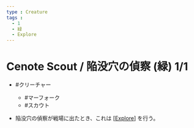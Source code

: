 ```yaml
---
type : Creature
tags : 
  - 1
  - 緑
  - Explore
---
```

# Cenote Scout / 陥没穴の偵察 (緑) 1/1

* #クリーチャー
  * #マーフォーク
  * #スカウト

* 陥没穴の偵察が戦場に出たとき、これは [[Explore]] を行う。


[//begin]: # "Autogenerated link references for markdown compatibility"
[Explore]: ../../KeywordAbilities/Explore.md "Explore"
[//end]: # "Autogenerated link references"
